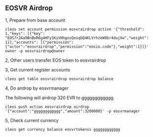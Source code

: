 ## EOSVR Airdrop

1, Prepare from base account

```
cleos set account permission eosvrairdrop active '{"threshold": 1,"keys": [{"key": "EOS7r2Aa9BnBoR6g4HFy1KiVHhgosQosqbQ4KLVrhzeW8br4dujXw","weight": 1}],"accounts": [{"permission":{"actor":"eosvrairdrop","permission":"eosio.code"},"weight":1}]}' owner -p eosvrairdrop@owner
```

2, Other users transfer EOS token to eosvrairdrop


3, Get current register accounts

```
cleos get table eosvrairdrop eosvrairdrop balance
```

4, Do airdrop by eosvrmanager

The following will airdrop 320 EVR to gggggggggggg.

```
cleos push action eosvrairdrop airdrop '{"account":"gggggggggggg","amount":3200000}' -p eosvrmanager
```

5, Check current currency

```
cleos get currency balance eosvrtokenss gggggggggggg
```



